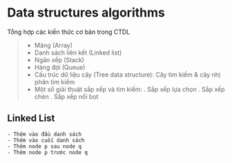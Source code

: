 # Data structures algorithms

Tổng hợp các kiến thức cơ bản trong CTDL

> - Mảng (Array)
> - Danh sách liên kết (Linked list)
> - Ngăn xếp (Stack)
> - Hàng đợi (Queue)
> - Cấu trúc dữ liệu cây (Tree data structure): Cây tìm kiếm & cây nhị phân tìm kiếm
> - Một số giải thuật sắp xếp và tìm kiếm:
>   . Sắp xếp lựa chọn
>   . Sắp xếp chèn
>   . Sắp xếp nổi bọt

## Linked List

    - Thêm vào đầu danh sách
    - Thêm vào cuối danh sách
    - Thêm node p sau node q
    - Thêm node p trước node q
